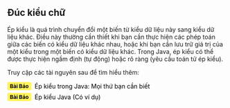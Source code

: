 ## Đúc kiểu chữ

Ép kiểu là quá trình chuyển đổi một biến từ kiểu dữ liệu này sang kiểu dữ liệu khác. Điều này thường cần thiết khi bạn cần thực hiện các phép toán giữa các biến có kiểu dữ liệu khác nhau, hoặc khi bạn cần lưu trữ giá trị của một kiểu trong một biến có kiểu dữ liệu khác. Trong Java, ép kiểu có thể được thực hiện ngầm định (tự động) hoặc rõ ràng (yêu cầu toán tử ép kiểu).

Truy cập các tài nguyên sau để tìm hiểu thêm:

<div style="display:flex;align-items:center;margin:6px 0;">
  <div style="background-color:#fff35c;color:#000;font-weight:bold;
              padding:2px 6px;border-radius:3px;font-size:12px;margin-right:8px;">
    Bài Báo
  </div>
  <div style="font-size:14px;">
    <a href="./Bai1/README.MD" style="text-decoration:none;color:#000;"
       onmouseover="this.style.textDecoration='underline'"
       onmouseout="this.style.textDecoration='none'">
       Ép kiểu trong Java: Mọi thứ bạn cần biết
    </a>
  </div>
</div>

<div style="display:flex;align-items:center;margin:6px 0;">
  <div style="background-color:#fff35c;color:#000;font-weight:bold;
              padding:2px 6px;border-radius:3px;font-size:12px;margin-right:8px;">
    Bài Báo
  </div>
  <div style="font-size:14px;">
    <a href="#" style="text-decoration:none;color:#000;"
       onmouseover="this.style.textDecoration='underline'"
       onmouseout="this.style.textDecoration='none'">
       Ép kiểu Java (Có ví dụ)
    </a>
  </div>
</div>
